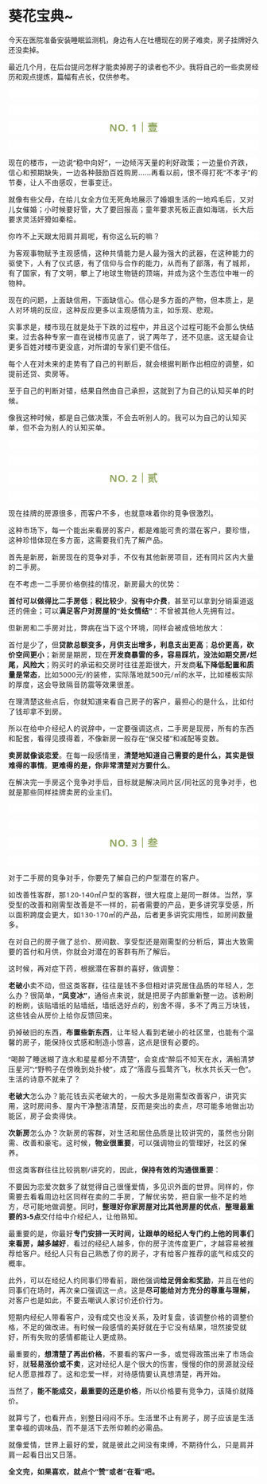 # 葵花宝典~

<p style="visibility: visible;">今天在医院准备安装睡眠监测机，身边有人在吐槽现在的房子难卖，房子挂牌好久还没卖掉。</p><p style="visibility: visible;">最近几个月，在后台提问怎样才能卖掉房子的读者也不少。我将自己的一些卖房经历和观点提炼，篇幅有点长，仅供参考。</p><p style="outline: 0px; font-family: system-ui, -apple-system, BlinkMacSystemFont, &quot;Helvetica Neue&quot;, &quot;PingFang SC&quot;, &quot;Hiragino Sans GB&quot;, &quot;Microsoft YaHei UI&quot;, &quot;Microsoft YaHei&quot;, Arial, sans-serif; letter-spacing: 0.544px; text-wrap: wrap; background-color: rgb(255, 255, 255); visibility: visible;"><br style="visibility: visible;"></p><p style="outline: 0px;font-family: system-ui, -apple-system, BlinkMacSystemFont, &quot;Helvetica Neue&quot;, &quot;PingFang SC&quot;, &quot;Hiragino Sans GB&quot;, &quot;Microsoft YaHei UI&quot;, &quot;Microsoft YaHei&quot;, Arial, sans-serif;letter-spacing: 0.544px;text-wrap: wrap;background-color: rgb(255, 255, 255);visibility: visible;"><br style="outline: 0px;visibility: visible;"></p><p style="outline: 0px;letter-spacing: 0.544px;text-wrap: wrap;color: rgb(34, 34, 34);font-family: -apple-system-font, system-ui, &quot;Helvetica Neue&quot;, &quot;PingFang SC&quot;, &quot;Hiragino Sans GB&quot;, &quot;Microsoft YaHei UI&quot;, &quot;Microsoft YaHei&quot;, Arial, sans-serif;background-color: rgb(255, 255, 255);text-align: center;visibility: visible;"><span style="outline: 0px;font-weight: bold;line-height: 25px;color: rgb(149, 169, 103);font-size: 20px;visibility: visible;">NO. 1｜壹</span></p><p style="outline: 0px;letter-spacing: 0.544px;text-wrap: wrap;color: rgb(34, 34, 34);font-family: -apple-system-font, system-ui, &quot;Helvetica Neue&quot;, &quot;PingFang SC&quot;, &quot;Hiragino Sans GB&quot;, &quot;Microsoft YaHei UI&quot;, &quot;Microsoft YaHei&quot;, Arial, sans-serif;background-color: rgb(255, 255, 255);text-align: center;visibility: visible;"><br style="outline: 0px;visibility: visible;"></p><p style="outline: 0px; font-family: system-ui, -apple-system, BlinkMacSystemFont, &quot;Helvetica Neue&quot;, &quot;PingFang SC&quot;, &quot;Hiragino Sans GB&quot;, &quot;Microsoft YaHei UI&quot;, &quot;Microsoft YaHei&quot;, Arial, sans-serif; letter-spacing: 0.544px; text-wrap: wrap; background-color: rgb(255, 255, 255); visibility: visible;">现在的楼市，一边说“稳中向好”，一边倾泻天量的利好政策；一边量价齐跌，信心和预期缺失，一边各种鼓励百姓购房......再看以前，恨不得打死“不孝子”的节奏，让人不由感叹，世事变迁。<br style="visibility: visible;"></p><p style="outline: 0px; font-family: system-ui, -apple-system, BlinkMacSystemFont, &quot;Helvetica Neue&quot;, &quot;PingFang SC&quot;, &quot;Hiragino Sans GB&quot;, &quot;Microsoft YaHei UI&quot;, &quot;Microsoft YaHei&quot;, Arial, sans-serif; letter-spacing: 0.544px; text-wrap: wrap; visibility: visible;"><span style="background-color: rgb(255, 255, 255); visibility: visible;">就像有些父母，在给儿女全方位无死角</span>地<span style="background-color: rgb(255, 255, 255); visibility: visible;">展示了婚姻生活的一地鸡毛后，又对儿女催婚；</span><span style="background-color: rgb(255, 255, 255); visibility: visible;">小时候要好管，大了要回报高；</span><span style="background-color: rgb(255, 255, 255); visibility: visible;">童年要求死板正直如海瑞，长大后要求灵活奸猾如秦桧。</span></p><p style="outline: 0px; font-family: system-ui, -apple-system, BlinkMacSystemFont, &quot;Helvetica Neue&quot;, &quot;PingFang SC&quot;, &quot;Hiragino Sans GB&quot;, &quot;Microsoft YaHei UI&quot;, &quot;Microsoft YaHei&quot;, Arial, sans-serif; letter-spacing: 0.544px; text-wrap: wrap; background-color: rgb(255, 255, 255); visibility: visible;">你咋不上天跟太阳肩并肩呢，有你这么玩的嘛？<br style="visibility: visible;"></p><p style="outline: 0px; font-family: system-ui, -apple-system, BlinkMacSystemFont, &quot;Helvetica Neue&quot;, &quot;PingFang SC&quot;, &quot;Hiragino Sans GB&quot;, &quot;Microsoft YaHei UI&quot;, &quot;Microsoft YaHei&quot;, Arial, sans-serif; letter-spacing: 0.544px; text-wrap: wrap; background-color: rgb(255, 255, 255); visibility: visible;">为客观事物赋予主观感情，这种共情能力是人最为强大的武器，在这种能力的驱使下，人有了仪式感，有了信仰与合作的能力，从而有了部落，有了城邦，有了国家，有了文明，攀上了地球生物链的顶端，并成为这个生态位中唯一的物种。</p><p style="outline: 0px; font-family: system-ui, -apple-system, BlinkMacSystemFont, &quot;Helvetica Neue&quot;, &quot;PingFang SC&quot;, &quot;Hiragino Sans GB&quot;, &quot;Microsoft YaHei UI&quot;, &quot;Microsoft YaHei&quot;, Arial, sans-serif; letter-spacing: 0.544px; text-wrap: wrap; background-color: rgb(255, 255, 255); visibility: visible;">现在的问题，上面缺信用，下面缺信心。信心是多方面的产物，但本质上，是人对环境的反应，<span style="letter-spacing: 0.544px; font-size: var(--articleFontsize); visibility: visible;">这种反应更多以主观感情为主，如</span><span style="letter-spacing: 0.544px; font-size: var(--articleFontsize); visibility: visible;">乐观、悲观</span><span style="letter-spacing: 0.544px; font-size: var(--articleFontsize); visibility: visible;">。</span></p><p style="outline: 0px; font-family: system-ui, -apple-system, BlinkMacSystemFont, &quot;Helvetica Neue&quot;, &quot;PingFang SC&quot;, &quot;Hiragino Sans GB&quot;, &quot;Microsoft YaHei UI&quot;, &quot;Microsoft YaHei&quot;, Arial, sans-serif; letter-spacing: 0.544px; text-wrap: wrap; background-color: rgb(255, 255, 255); visibility: visible;"><span style="letter-spacing: 0.544px; font-size: var(--articleFontsize); visibility: visible;">实事求是，楼市现在就是处于下跌的过程中，并且这个过程可能不会那么快结束。过去各种专家一直在说楼市见底了，说了两年了，还不见底。这无疑会让更多百姓对楼市更没底，对所谓的专家们更不信任。<br style="visibility: visible;"></span></p><p style="outline: 0px; font-family: system-ui, -apple-system, BlinkMacSystemFont, &quot;Helvetica Neue&quot;, &quot;PingFang SC&quot;, &quot;Hiragino Sans GB&quot;, &quot;Microsoft YaHei UI&quot;, &quot;Microsoft YaHei&quot;, Arial, sans-serif; letter-spacing: 0.544px; text-wrap: wrap; background-color: rgb(255, 255, 255); visibility: visible;"><span style="letter-spacing: 0.544px; font-size: var(--articleFontsize); visibility: visible;">每个人在对未来的走势有了自己的判断后，就会根据判断作出相应的调整，如提前还贷、卖房等。<br style="visibility: visible;"></span></p><p style="outline: 0px; font-family: system-ui, -apple-system, BlinkMacSystemFont, &quot;Helvetica Neue&quot;, &quot;PingFang SC&quot;, &quot;Hiragino Sans GB&quot;, &quot;Microsoft YaHei UI&quot;, &quot;Microsoft YaHei&quot;, Arial, sans-serif; letter-spacing: 0.544px; text-wrap: wrap; background-color: rgb(255, 255, 255); visibility: visible;">至于自己的判断对错，结果自然由自己承担，这就到了为自己的认知买单的时候。</p><p style="outline: 0px; font-family: system-ui, -apple-system, BlinkMacSystemFont, &quot;Helvetica Neue&quot;, &quot;PingFang SC&quot;, &quot;Hiragino Sans GB&quot;, &quot;Microsoft YaHei UI&quot;, &quot;Microsoft YaHei&quot;, Arial, sans-serif; letter-spacing: 0.544px; text-wrap: wrap; background-color: rgb(255, 255, 255); visibility: visible;">像我这种时候，都是自己做决策，不会去听别人的。我可以为自己的认知买单，但不会为别人的认知买单。<br style="visibility: visible;"></p><p style="outline: 0px;font-family: system-ui, -apple-system, BlinkMacSystemFont, &quot;Helvetica Neue&quot;, &quot;PingFang SC&quot;, &quot;Hiragino Sans GB&quot;, &quot;Microsoft YaHei UI&quot;, &quot;Microsoft YaHei&quot;, Arial, sans-serif;letter-spacing: 0.544px;text-wrap: wrap;background-color: rgb(255, 255, 255);"><span style="letter-spacing: 0.544px;font-size: var(--articleFontsize);"><br></span></p><p style="outline: 0px;font-family: system-ui, -apple-system, BlinkMacSystemFont, &quot;Helvetica Neue&quot;, &quot;PingFang SC&quot;, &quot;Hiragino Sans GB&quot;, &quot;Microsoft YaHei UI&quot;, &quot;Microsoft YaHei&quot;, Arial, sans-serif;letter-spacing: 0.544px;text-wrap: wrap;background-color: rgb(255, 255, 255);visibility: visible;"><br style="outline: 0px;visibility: visible;"></p><p style="outline: 0px;letter-spacing: 0.544px;text-wrap: wrap;color: rgb(34, 34, 34);font-family: -apple-system-font, system-ui, &quot;Helvetica Neue&quot;, &quot;PingFang SC&quot;, &quot;Hiragino Sans GB&quot;, &quot;Microsoft YaHei UI&quot;, &quot;Microsoft YaHei&quot;, Arial, sans-serif;background-color: rgb(255, 255, 255);text-align: center;visibility: visible;"><span style="outline: 0px;font-weight: bold;line-height: 25px;color: rgb(149, 169, 103);font-size: 20px;visibility: visible;">NO. 2｜贰</span></p><p style="outline: 0px;letter-spacing: 0.544px;text-wrap: wrap;color: rgb(34, 34, 34);font-family: -apple-system-font, system-ui, &quot;Helvetica Neue&quot;, &quot;PingFang SC&quot;, &quot;Hiragino Sans GB&quot;, &quot;Microsoft YaHei UI&quot;, &quot;Microsoft YaHei&quot;, Arial, sans-serif;background-color: rgb(255, 255, 255);text-align: center;visibility: visible;"><br style="outline: 0px;visibility: visible;"></p><p style="outline: 0px;font-family: system-ui, -apple-system, BlinkMacSystemFont, &quot;Helvetica Neue&quot;, &quot;PingFang SC&quot;, &quot;Hiragino Sans GB&quot;, &quot;Microsoft YaHei UI&quot;, &quot;Microsoft YaHei&quot;, Arial, sans-serif;letter-spacing: 0.544px;text-wrap: wrap;background-color: rgb(255, 255, 255);"><span style="letter-spacing: 0.544px;font-size: var(--articleFontsize);">现在挂牌的房源很多，而客户不多，也就意味着你的竞争很激烈。</span></p><p style="outline: 0px;font-family: system-ui, -apple-system, BlinkMacSystemFont, &quot;Helvetica Neue&quot;, &quot;PingFang SC&quot;, &quot;Hiragino Sans GB&quot;, &quot;Microsoft YaHei UI&quot;, &quot;Microsoft YaHei&quot;, Arial, sans-serif;letter-spacing: 0.544px;text-wrap: wrap;background-color: rgb(255, 255, 255);"><span style="letter-spacing: 0.544px;font-size: var(--articleFontsize);">这种市场下，每一个能出来看房的客户，都是难能可贵的潜在客户，要珍惜，这种珍惜体现在多方面，这需要我们先了解产品。<br></span></p><p style="outline: 0px;font-family: system-ui, -apple-system, BlinkMacSystemFont, &quot;Helvetica Neue&quot;, &quot;PingFang SC&quot;, &quot;Hiragino Sans GB&quot;, &quot;Microsoft YaHei UI&quot;, &quot;Microsoft YaHei&quot;, Arial, sans-serif;letter-spacing: 0.544px;text-wrap: wrap;background-color: rgb(255, 255, 255);"><span style="letter-spacing: 0.544px;font-size: var(--articleFontsize);">首先是新房，新房现在的竞争对手，不仅有其他新房项目，还有同片区内大量的二手房。</span></p><p style="outline: 0px;font-family: system-ui, -apple-system, BlinkMacSystemFont, &quot;Helvetica Neue&quot;, &quot;PingFang SC&quot;, &quot;Hiragino Sans GB&quot;, &quot;Microsoft YaHei UI&quot;, &quot;Microsoft YaHei&quot;, Arial, sans-serif;letter-spacing: 0.544px;text-wrap: wrap;background-color: rgb(255, 255, 255);"><span style="letter-spacing: 0.544px;font-size: var(--articleFontsize);">在不考虑一二手房价格倒挂的情况，新房最大的优势：</span></p><p style="outline: 0px;font-family: system-ui, -apple-system, BlinkMacSystemFont, &quot;Helvetica Neue&quot;, &quot;PingFang SC&quot;, &quot;Hiragino Sans GB&quot;, &quot;Microsoft YaHei UI&quot;, &quot;Microsoft YaHei&quot;, Arial, sans-serif;letter-spacing: 0.544px;text-wrap: wrap;background-color: rgb(255, 255, 255);"><span style="letter-spacing: 0.544px;font-size: var(--articleFontsize);"><strong>首付可以做得比二手房低</strong>；<strong>税比较少</strong>，<strong>没有中介费</strong>，甚至可以拿到分销渠道返还的佣金；可以<strong>满足</strong><strong>客户对房屋的“处女情结”</strong>：不曾被其他人先拥有过。</span></p><p style="outline: 0px;font-family: system-ui, -apple-system, BlinkMacSystemFont, &quot;Helvetica Neue&quot;, &quot;PingFang SC&quot;, &quot;Hiragino Sans GB&quot;, &quot;Microsoft YaHei UI&quot;, &quot;Microsoft YaHei&quot;, Arial, sans-serif;letter-spacing: 0.544px;text-wrap: wrap;background-color: rgb(255, 255, 255);"><span style="letter-spacing: 0.544px;font-size: var(--articleFontsize);">但新房和二手房对比，弊病在当下这个环境，同样会被成倍地放大：</span></p><p style="outline: 0px;font-family: system-ui, -apple-system, BlinkMacSystemFont, &quot;Helvetica Neue&quot;, &quot;PingFang SC&quot;, &quot;Hiragino Sans GB&quot;, &quot;Microsoft YaHei UI&quot;, &quot;Microsoft YaHei&quot;, Arial, sans-serif;letter-spacing: 0.544px;text-wrap: wrap;background-color: rgb(255, 255, 255);"><span style="letter-spacing: 0.544px;font-size: var(--articleFontsize);">首付是少了，但<strong>贷款总额变多，月供支出增多，利息支出更高</strong>；<strong>总价更高，砍价空间更小</strong>；新房是期房，现在<strong>开发商暴雷的多，容易踩坑，没法如期交房/烂尾，风险大</strong>；购买时的承诺和交房时往往差距很大，开发商<strong>私下降低配置和质量是常态</strong>，比如5000元/的装修，实际落地就500元/㎡的水平，比如楼板实际的厚度，这会导致隔音防震等效果很差。<br></span></p><p style="outline: 0px;font-family: system-ui, -apple-system, BlinkMacSystemFont, &quot;Helvetica Neue&quot;, &quot;PingFang SC&quot;, &quot;Hiragino Sans GB&quot;, &quot;Microsoft YaHei UI&quot;, &quot;Microsoft YaHei&quot;, Arial, sans-serif;letter-spacing: 0.544px;text-wrap: wrap;background-color: rgb(255, 255, 255);">在理清楚这些点后，你就知道来看自己房子的客户，最担心的是什么，比如付了钱却拿不到房。<br></p><p style="outline: 0px;font-family: system-ui, -apple-system, BlinkMacSystemFont, &quot;Helvetica Neue&quot;, &quot;PingFang SC&quot;, &quot;Hiragino Sans GB&quot;, &quot;Microsoft YaHei UI&quot;, &quot;Microsoft YaHei&quot;, Arial, sans-serif;letter-spacing: 0.544px;text-wrap: wrap;background-color: rgb(255, 255, 255);">所以在给中介经纪人的说辞中，一定要强调这点，二手房是现房，所有的东西和配套，看得见摸得着，不像新房一般存在“保交楼”和减配等变数。</p><p style="text-wrap: wrap;outline: 0px;font-family: system-ui, -apple-system, BlinkMacSystemFont, &quot;Helvetica Neue&quot;, &quot;PingFang SC&quot;, &quot;Hiragino Sans GB&quot;, &quot;Microsoft YaHei UI&quot;, &quot;Microsoft YaHei&quot;, Arial, sans-serif;letter-spacing: 0.544px;background-color: rgb(255, 255, 255);"><strong><span style="letter-spacing: 0.544px;font-size: var(--articleFontsize);">卖房就像谈恋爱</span></strong><span style="letter-spacing: 0.544px;font-size: var(--articleFontsize);">。在每一段感情里，<strong>清楚地知道自己需要的是什么，其实是很难得的事情</strong>。<strong>更难得的是，你非常清楚对方要什么</strong>。</span></p><p><span style="letter-spacing: 0.544px;font-size: var(--articleFontsize);"><span style="font-family: system-ui, -apple-system, BlinkMacSystemFont, &quot;Helvetica Neue&quot;, &quot;PingFang SC&quot;, &quot;Hiragino Sans GB&quot;, &quot;Microsoft YaHei UI&quot;, &quot;Microsoft YaHei&quot;, Arial, sans-serif;letter-spacing: 0.544px;text-wrap: wrap;background-color: rgb(255, 255, 255);">在解决完一手房这</span><span style="font-family: system-ui, -apple-system, BlinkMacSystemFont, &quot;Helvetica Neue&quot;, &quot;PingFang SC&quot;, &quot;Hiragino Sans GB&quot;, &quot;Microsoft YaHei UI&quot;, &quot;Microsoft YaHei&quot;, Arial, sans-serif;letter-spacing: 0.544px;text-wrap: wrap;background-color: rgb(255, 255, 255);">个竞争对手</span><span style="font-family: system-ui, -apple-system, BlinkMacSystemFont, &quot;Helvetica Neue&quot;, &quot;PingFang SC&quot;, &quot;Hiragino Sans GB&quot;, &quot;Microsoft YaHei UI&quot;, &quot;Microsoft YaHei&quot;, Arial, sans-serif;letter-spacing: 0.544px;text-wrap: wrap;background-color: rgb(255, 255, 255);">后，</span><span style="font-family: system-ui, -apple-system, BlinkMacSystemFont, &quot;Helvetica Neue&quot;, &quot;PingFang SC&quot;, &quot;Hiragino Sans GB&quot;, &quot;Microsoft YaHei UI&quot;, &quot;Microsoft YaHei&quot;, Arial, sans-serif;letter-spacing: 0.544px;text-wrap: wrap;background-color: rgb(255, 255, 255);">目标就是解决同片区</span><span style="font-family: system-ui, -apple-system, BlinkMacSystemFont, &quot;Helvetica Neue&quot;, &quot;PingFang SC&quot;, &quot;Hiragino Sans GB&quot;, &quot;Microsoft YaHei UI&quot;, &quot;Microsoft YaHei&quot;, Arial, sans-serif;letter-spacing: 0.544px;text-wrap: wrap;background-color: rgb(255, 255, 255);">/同社区</span><span style="font-family: system-ui, -apple-system, BlinkMacSystemFont, &quot;Helvetica Neue&quot;, &quot;PingFang SC&quot;, &quot;Hiragino Sans GB&quot;, &quot;Microsoft YaHei UI&quot;, &quot;Microsoft YaHei&quot;, Arial, sans-serif;letter-spacing: 0.544px;text-wrap: wrap;background-color: rgb(255, 255, 255);">的竞争对手</span><span style="font-family: system-ui, -apple-system, BlinkMacSystemFont, &quot;Helvetica Neue&quot;, &quot;PingFang SC&quot;, &quot;Hiragino Sans GB&quot;, &quot;Microsoft YaHei UI&quot;, &quot;Microsoft YaHei&quot;, Arial, sans-serif;letter-spacing: 0.544px;text-wrap: wrap;background-color: rgb(255, 255, 255);">，也就是</span><span style="font-family: system-ui, -apple-system, BlinkMacSystemFont, &quot;Helvetica Neue&quot;, &quot;PingFang SC&quot;, &quot;Hiragino Sans GB&quot;, &quot;Microsoft YaHei UI&quot;, &quot;Microsoft YaHei&quot;, Arial, sans-serif;letter-spacing: 0.544px;text-wrap: wrap;background-color: rgb(255, 255, 255);">那些同样挂牌卖房的业主们。</span></span></p><p style="outline: 0px;font-family: system-ui, -apple-system, BlinkMacSystemFont, &quot;Helvetica Neue&quot;, &quot;PingFang SC&quot;, &quot;Hiragino Sans GB&quot;, &quot;Microsoft YaHei UI&quot;, &quot;Microsoft YaHei&quot;, Arial, sans-serif;letter-spacing: 0.544px;text-wrap: wrap;background-color: rgb(255, 255, 255);"><br></p><p style="outline: 0px;font-family: system-ui, -apple-system, BlinkMacSystemFont, &quot;Helvetica Neue&quot;, &quot;PingFang SC&quot;, &quot;Hiragino Sans GB&quot;, &quot;Microsoft YaHei UI&quot;, &quot;Microsoft YaHei&quot;, Arial, sans-serif;letter-spacing: 0.544px;text-wrap: wrap;background-color: rgb(255, 255, 255);"><br></p><p style="outline: 0px;letter-spacing: 0.544px;text-wrap: wrap;color: rgb(34, 34, 34);font-family: -apple-system-font, system-ui, &quot;Helvetica Neue&quot;, &quot;PingFang SC&quot;, &quot;Hiragino Sans GB&quot;, &quot;Microsoft YaHei UI&quot;, &quot;Microsoft YaHei&quot;, Arial, sans-serif;background-color: rgb(255, 255, 255);text-align: center;visibility: visible;"><span style="outline: 0px;font-weight: bold;line-height: 25px;color: rgb(149, 169, 103);font-size: 20px;visibility: visible;">NO. 3｜叁</span></p><p style="outline: 0px;letter-spacing: 0.544px;text-wrap: wrap;color: rgb(34, 34, 34);font-family: -apple-system-font, system-ui, &quot;Helvetica Neue&quot;, &quot;PingFang SC&quot;, &quot;Hiragino Sans GB&quot;, &quot;Microsoft YaHei UI&quot;, &quot;Microsoft YaHei&quot;, Arial, sans-serif;background-color: rgb(255, 255, 255);text-align: center;visibility: visible;"><br style="outline: 0px;visibility: visible;"></p><p style="outline: 0px;font-family: system-ui, -apple-system, BlinkMacSystemFont, &quot;Helvetica Neue&quot;, &quot;PingFang SC&quot;, &quot;Hiragino Sans GB&quot;, &quot;Microsoft YaHei UI&quot;, &quot;Microsoft YaHei&quot;, Arial, sans-serif;letter-spacing: 0.544px;text-wrap: wrap;background-color: rgb(255, 255, 255);"><span style="letter-spacing: 0.544px;font-size: var(--articleFontsize);">对于二手房的竞争对手，你要先了解自己的户型潜在的客户。<br></span></p><p style="outline: 0px;font-family: system-ui, -apple-system, BlinkMacSystemFont, &quot;Helvetica Neue&quot;, &quot;PingFang SC&quot;, &quot;Hiragino Sans GB&quot;, &quot;Microsoft YaHei UI&quot;, &quot;Microsoft YaHei&quot;, Arial, sans-serif;letter-spacing: 0.544px;text-wrap: wrap;background-color: rgb(255, 255, 255);"><span style="letter-spacing: 0.544px;font-size: var(--articleFontsize);">如改善性客群，那120-140㎡户型的客群，很大程度上是同一群体。当然，享受型的改善和刚需型改善是不一样的，前者需要的产品，更多讲究享受感，所以面积跨度会更大，如130-170㎡的产品，后者更多讲究实用性，如房间数量多。<br></span></p><p style="outline: 0px;font-family: system-ui, -apple-system, BlinkMacSystemFont, &quot;Helvetica Neue&quot;, &quot;PingFang SC&quot;, &quot;Hiragino Sans GB&quot;, &quot;Microsoft YaHei UI&quot;, &quot;Microsoft YaHei&quot;, Arial, sans-serif;letter-spacing: 0.544px;text-wrap: wrap;background-color: rgb(255, 255, 255);">在对自己的房子做了总价、房间数、享受型还是刚需型的分析后，算出大致需要的首付和月供，你就会对潜在的客群有所了解后。</p><p style="outline: 0px;font-family: system-ui, -apple-system, BlinkMacSystemFont, &quot;Helvetica Neue&quot;, &quot;PingFang SC&quot;, &quot;Hiragino Sans GB&quot;, &quot;Microsoft YaHei UI&quot;, &quot;Microsoft YaHei&quot;, Arial, sans-serif;letter-spacing: 0.544px;text-wrap: wrap;background-color: rgb(255, 255, 255);">这时候，再对症下药，根据潜在客群的喜好，做调整：<br></p><p style="outline: 0px;font-family: system-ui, -apple-system, BlinkMacSystemFont, &quot;Helvetica Neue&quot;, &quot;PingFang SC&quot;, &quot;Hiragino Sans GB&quot;, &quot;Microsoft YaHei UI&quot;, &quot;Microsoft YaHei&quot;, Arial, sans-serif;letter-spacing: 0.544px;text-wrap: wrap;background-color: rgb(255, 255, 255);"><strong>老破小</strong>卖不动，但这类客群，往往是钱不多但相对讲究居住品质的年轻人，怎么办？很简单，<strong>“凤变冰”</strong>，通俗点来说，就是把房子内部重新整一边。<span style="letter-spacing: 0.544px;font-size: var(--articleFontsize);">该粉刷的粉刷，该贴墙纸的贴墙纸，墙纸选</span><span style="letter-spacing: 0.544px;font-size: var(--articleFontsize);">好点的，别舍不得，</span><span style="letter-spacing: 0.544px;font-size: var(--articleFontsize);">多不了两三万块钱，这些钱会从房价上给你反馈回来。</span></p><p style="outline: 0px;font-family: system-ui, -apple-system, BlinkMacSystemFont, &quot;Helvetica Neue&quot;, &quot;PingFang SC&quot;, &quot;Hiragino Sans GB&quot;, &quot;Microsoft YaHei UI&quot;, &quot;Microsoft YaHei&quot;, Arial, sans-serif;letter-spacing: 0.544px;text-wrap: wrap;background-color: rgb(255, 255, 255);"><span style="letter-spacing: 0.544px;font-size: var(--articleFontsize);"></span><span style="letter-spacing: 0.544px;font-size: var(--articleFontsize);">扔掉破旧的东西，<strong>布置些新东西</strong></span><span style="letter-spacing: 0.544px;font-size: var(--articleFontsize);">，让年轻人看到老破小的社区里，也能有个温馨的房子，能</span><span style="letter-spacing: 0.544px;font-size: var(--articleFontsize);">保持仪式感和制造小惊喜，这点是很有必要的。</span></p><p style="outline: 0px;font-family: system-ui, -apple-system, BlinkMacSystemFont, &quot;Helvetica Neue&quot;, &quot;PingFang SC&quot;, &quot;Hiragino Sans GB&quot;, &quot;Microsoft YaHei UI&quot;, &quot;Microsoft YaHei&quot;, Arial, sans-serif;letter-spacing: 0.544px;text-wrap: wrap;background-color: rgb(255, 255, 255);">“喝醉了睡迷糊了连水和星星都分不清楚”，会变成<span style="font-family: system-ui, -apple-system, BlinkMacSystemFont, &quot;Helvetica Neue&quot;, &quot;PingFang SC&quot;, &quot;Hiragino Sans GB&quot;, &quot;Microsoft YaHei UI&quot;, &quot;Microsoft YaHei&quot;, Arial, sans-serif;letter-spacing: 0.544px;text-wrap: wrap;background-color: rgb(255, 255, 255);">“醉后不知天在水，满船清梦压</span><span style="font-family: system-ui, -apple-system, BlinkMacSystemFont, &quot;Helvetica Neue&quot;, &quot;PingFang SC&quot;, &quot;Hiragino Sans GB&quot;, &quot;Microsoft YaHei UI&quot;, &quot;Microsoft YaHei&quot;, Arial, sans-serif;letter-spacing: 0.544px;text-wrap: wrap;background-color: rgb(255, 255, 255);">星河”;</span><span style="letter-spacing: 0.544px;font-size: var(--articleFontsize);">“野鸭子在傍晚到处扑棱”，成了<span style="font-family: system-ui, -apple-system, BlinkMacSystemFont, &quot;Helvetica Neue&quot;, &quot;PingFang SC&quot;, &quot;Hiragino Sans GB&quot;, &quot;Microsoft YaHei UI&quot;, &quot;Microsoft YaHei&quot;, Arial, sans-serif;letter-spacing: 0.544px;text-wrap: wrap;background-color: rgb(255, 255, 255);">“落霞与孤鹜齐飞，秋水共</span><span style="font-family: system-ui, -apple-system, BlinkMacSystemFont, &quot;Helvetica Neue&quot;, &quot;PingFang SC&quot;, &quot;Hiragino Sans GB&quot;, &quot;Microsoft YaHei UI&quot;, &quot;Microsoft YaHei&quot;, Arial, sans-serif;letter-spacing: 0.544px;text-wrap: wrap;background-color: rgb(255, 255, 255);">长天一色”。生活的诗意不就来了？</span></span></p><p style="outline: 0px;font-family: system-ui, -apple-system, BlinkMacSystemFont, &quot;Helvetica Neue&quot;, &quot;PingFang SC&quot;, &quot;Hiragino Sans GB&quot;, &quot;Microsoft YaHei UI&quot;, &quot;Microsoft YaHei&quot;, Arial, sans-serif;letter-spacing: 0.544px;text-wrap: wrap;background-color: rgb(255, 255, 255);"><strong><span style="letter-spacing: 0.544px;font-size: var(--articleFontsize);"><span style="font-family: system-ui, -apple-system, BlinkMacSystemFont, &quot;Helvetica Neue&quot;, &quot;PingFang SC&quot;, &quot;Hiragino Sans GB&quot;, &quot;Microsoft YaHei UI&quot;, &quot;Microsoft YaHei&quot;, Arial, sans-serif;letter-spacing: 0.544px;text-wrap: wrap;background-color: rgb(255, 255, 255);">老破大</span></span></strong><span style="letter-spacing: 0.544px;font-size: var(--articleFontsize);"><span style="font-family: system-ui, -apple-system, BlinkMacSystemFont, &quot;Helvetica Neue&quot;, &quot;PingFang SC&quot;, &quot;Hiragino Sans GB&quot;, &quot;Microsoft YaHei UI&quot;, &quot;Microsoft YaHei&quot;, Arial, sans-serif;letter-spacing: 0.544px;text-wrap: wrap;background-color: rgb(255, 255, 255);">怎么办？能花钱去买老破大的，一般大多是刚需型改善客户，讲究实用，这时房间多、屋内干净整洁清楚，反而是突出的卖点，尽可能多地做出功能区，房子会卖得快。<br></span></span></p><p style="outline: 0px;font-family: system-ui, -apple-system, BlinkMacSystemFont, &quot;Helvetica Neue&quot;, &quot;PingFang SC&quot;, &quot;Hiragino Sans GB&quot;, &quot;Microsoft YaHei UI&quot;, &quot;Microsoft YaHei&quot;, Arial, sans-serif;letter-spacing: 0.544px;text-wrap: wrap;background-color: rgb(255, 255, 255);"><strong><span style="letter-spacing: 0.544px;font-size: var(--articleFontsize);"><span style="font-family: system-ui, -apple-system, BlinkMacSystemFont, &quot;Helvetica Neue&quot;, &quot;PingFang SC&quot;, &quot;Hiragino Sans GB&quot;, &quot;Microsoft YaHei UI&quot;, &quot;Microsoft YaHei&quot;, Arial, sans-serif;letter-spacing: 0.544px;text-wrap: wrap;background-color: rgb(255, 255, 255);">次新房</span></span></strong><span style="letter-spacing: 0.544px;font-size: var(--articleFontsize);"><span style="font-family: system-ui, -apple-system, BlinkMacSystemFont, &quot;Helvetica Neue&quot;, &quot;PingFang SC&quot;, &quot;Hiragino Sans GB&quot;, &quot;Microsoft YaHei UI&quot;, &quot;Microsoft YaHei&quot;, Arial, sans-serif;letter-spacing: 0.544px;text-wrap: wrap;background-color: rgb(255, 255, 255);">怎么办？次新房的客群，对生活和居住品质是比较讲究的，虽然也分刚需、改善和豪宅。这时候，<strong>物业很重要</strong>，可以强调物业的管理好，社区的保养。</span></span></p><p style="outline: 0px;font-family: system-ui, -apple-system, BlinkMacSystemFont, &quot;Helvetica Neue&quot;, &quot;PingFang SC&quot;, &quot;Hiragino Sans GB&quot;, &quot;Microsoft YaHei UI&quot;, &quot;Microsoft YaHei&quot;, Arial, sans-serif;letter-spacing: 0.544px;text-wrap: wrap;background-color: rgb(255, 255, 255);"><span style="letter-spacing: 0.544px;font-size: var(--articleFontsize);"><span style="font-family: system-ui, -apple-system, BlinkMacSystemFont, &quot;Helvetica Neue&quot;, &quot;PingFang SC&quot;, &quot;Hiragino Sans GB&quot;, &quot;Microsoft YaHei UI&quot;, &quot;Microsoft YaHei&quot;, Arial, sans-serif;letter-spacing: 0.544px;text-wrap: wrap;background-color: rgb(255, 255, 255);">但这类客群往往比较挑剔/讲究的，因此，<strong><span style="font-family: system-ui, -apple-system, BlinkMacSystemFont, &quot;Helvetica Neue&quot;, &quot;PingFang SC&quot;, &quot;Hiragino Sans GB&quot;, &quot;Microsoft YaHei UI&quot;, &quot;Microsoft YaHei&quot;, Arial, sans-serif;letter-spacing: 0.544px;text-wrap: wrap;background-color: rgb(255, 255, 255);">保持有效的沟通很重要</span></strong><span style="font-family: system-ui, -apple-system, BlinkMacSystemFont, &quot;Helvetica Neue&quot;, &quot;PingFang SC&quot;, &quot;Hiragino Sans GB&quot;, &quot;Microsoft YaHei UI&quot;, &quot;Microsoft YaHei&quot;, Arial, sans-serif;letter-spacing: 0.544px;text-wrap: wrap;background-color: rgb(255, 255, 255);">：</span></span></span></p><p style="outline: 0px;font-family: system-ui, -apple-system, BlinkMacSystemFont, &quot;Helvetica Neue&quot;, &quot;PingFang SC&quot;, &quot;Hiragino Sans GB&quot;, &quot;Microsoft YaHei UI&quot;, &quot;Microsoft YaHei&quot;, Arial, sans-serif;letter-spacing: 0.544px;text-wrap: wrap;background-color: rgb(255, 255, 255);"><span style="letter-spacing: 0.544px;font-size: var(--articleFontsize);"><span style="font-family: system-ui, -apple-system, BlinkMacSystemFont, &quot;Helvetica Neue&quot;, &quot;PingFang SC&quot;, &quot;Hiragino Sans GB&quot;, &quot;Microsoft YaHei UI&quot;, &quot;Microsoft YaHei&quot;, Arial, sans-serif;letter-spacing: 0.544px;text-wrap: wrap;background-color: rgb(255, 255, 255);"><span style="font-family: system-ui, -apple-system, BlinkMacSystemFont, &quot;Helvetica Neue&quot;, &quot;PingFang SC&quot;, &quot;Hiragino Sans GB&quot;, &quot;Microsoft YaHei UI&quot;, &quot;Microsoft YaHei&quot;, Arial, sans-serif;letter-spacing: 0.544px;text-wrap: wrap;background-color: rgb(255, 255, 255);">不要因为恋爱次数多了就觉得自己很懂爱情，</span><span style="font-family: system-ui, -apple-system, BlinkMacSystemFont, &quot;Helvetica Neue&quot;, &quot;PingFang SC&quot;, &quot;Hiragino Sans GB&quot;, &quot;Microsoft YaHei UI&quot;, &quot;Microsoft YaHei&quot;, Arial, sans-serif;letter-spacing: 0.544px;text-wrap: wrap;background-color: rgb(255, 255, 255);">多见识外面的世界。同样的，</span>你需要去看看周边社区同样在卖的二手房，了解优劣势，把自家一些不足的地方，尽可能地做调整。同时，<strong>整理好你家房屋对比其他房屋的优点</strong>，<strong>整理最重要的3-5点</strong>交付给中介经纪人，让他熟知。</span></span></p><p style="outline: 0px;font-family: system-ui, -apple-system, BlinkMacSystemFont, &quot;Helvetica Neue&quot;, &quot;PingFang SC&quot;, &quot;Hiragino Sans GB&quot;, &quot;Microsoft YaHei UI&quot;, &quot;Microsoft YaHei&quot;, Arial, sans-serif;letter-spacing: 0.544px;text-wrap: wrap;background-color: rgb(255, 255, 255);">最重要的是，你最好<strong>专门安排一天时间，让跟单的经纪人专门约上他的同事们来看房，越多越好</strong>，看过的经纪人越多，你的房子流传度更广，才越容易被推荐给客户。经纪人只有自己熟悉了你的房子，才有给客户推荐的底气和成交的概率。</p><p style="outline: 0px;font-family: system-ui, -apple-system, BlinkMacSystemFont, &quot;Helvetica Neue&quot;, &quot;PingFang SC&quot;, &quot;Hiragino Sans GB&quot;, &quot;Microsoft YaHei UI&quot;, &quot;Microsoft YaHei&quot;, Arial, sans-serif;letter-spacing: 0.544px;text-wrap: wrap;background-color: rgb(255, 255, 255);">此外，可以在经纪人约同事们带看前，跟他强调<strong>给足佣金和奖励</strong>，并且在他的同事们在场时，再次亲口强调这一点。这是<span style="font-family: system-ui, -apple-system, BlinkMacSystemFont, &quot;Helvetica Neue&quot;, &quot;PingFang SC&quot;, &quot;Hiragino Sans GB&quot;, &quot;Microsoft YaHei UI&quot;, &quot;Microsoft YaHei&quot;, Arial, sans-serif;letter-spacing: 0.544px;text-wrap: wrap;background-color: rgb(255, 255, 255);"></span><strong><span style="font-family: system-ui, -apple-system, BlinkMacSystemFont, &quot;Helvetica Neue&quot;, &quot;PingFang SC&quot;, &quot;Hiragino Sans GB&quot;, &quot;Microsoft YaHei UI&quot;, &quot;Microsoft YaHei&quot;, Arial, sans-serif;letter-spacing: 0.544px;text-wrap: wrap;background-color: rgb(255, 255, 255);">尽</span><span style="font-family: system-ui, -apple-system, BlinkMacSystemFont, &quot;Helvetica Neue&quot;, &quot;PingFang SC&quot;, &quot;Hiragino Sans GB&quot;, &quot;Microsoft YaHei UI&quot;, &quot;Microsoft YaHei&quot;, Arial, sans-serif;letter-spacing: 0.544px;text-wrap: wrap;background-color: rgb(255, 255, 255);">可能给对方充分的尊重与理解，</span></strong><span style="font-family: system-ui, -apple-system, BlinkMacSystemFont, &quot;Helvetica Neue&quot;, &quot;PingFang SC&quot;, &quot;Hiragino Sans GB&quot;, &quot;Microsoft YaHei UI&quot;, &quot;Microsoft YaHei&quot;, Arial, sans-serif;letter-spacing: 0.544px;text-wrap: wrap;background-color: rgb(255, 255, 255);">对客户也是如此，不要去嘲讽人家讨价还价行为</span><span style="font-family: system-ui, -apple-system, BlinkMacSystemFont, &quot;Helvetica Neue&quot;, &quot;PingFang SC&quot;, &quot;Hiragino Sans GB&quot;, &quot;Microsoft YaHei UI&quot;, &quot;Microsoft YaHei&quot;, Arial, sans-serif;letter-spacing: 0.544px;text-wrap: wrap;background-color: rgb(255, 255, 255);">。</span></p><p style="outline: 0px;font-family: system-ui, -apple-system, BlinkMacSystemFont, &quot;Helvetica Neue&quot;, &quot;PingFang SC&quot;, &quot;Hiragino Sans GB&quot;, &quot;Microsoft YaHei UI&quot;, &quot;Microsoft YaHei&quot;, Arial, sans-serif;letter-spacing: 0.544px;text-wrap: wrap;background-color: rgb(255, 255, 255);"><span style="letter-spacing: 0.544px;font-size: var(--articleFontsize);">短期内经纪人带看客户，没有成交也没关系，及时复盘，该调整价格的调整价格，不足的做改进。有时候一段感情的美好就在于它没有结果，坦然接受就好，所有失败的感情都能让人更成熟。</span></p><p style="outline: 0px;font-family: system-ui, -apple-system, BlinkMacSystemFont, &quot;Helvetica Neue&quot;, &quot;PingFang SC&quot;, &quot;Hiragino Sans GB&quot;, &quot;Microsoft YaHei UI&quot;, &quot;Microsoft YaHei&quot;, Arial, sans-serif;letter-spacing: 0.544px;text-wrap: wrap;background-color: rgb(255, 255, 255);"><span style="letter-spacing: 0.544px;font-size: var(--articleFontsize);">最重要的，<strong>想清楚了再出价格</strong>，不要看的客户一多，或觉得政策出来了市场会好，就<strong>轻易涨价或不卖</strong>，这对经纪人是个很大的伤害，慢慢的你的房源就没经纪人愿意推荐了。这和恋爱一样，对待感情要认真想清楚，再开始。</span></p><p style="outline: 0px;font-family: system-ui, -apple-system, BlinkMacSystemFont, &quot;Helvetica Neue&quot;, &quot;PingFang SC&quot;, &quot;Hiragino Sans GB&quot;, &quot;Microsoft YaHei UI&quot;, &quot;Microsoft YaHei&quot;, Arial, sans-serif;letter-spacing: 0.544px;text-wrap: wrap;background-color: rgb(255, 255, 255);"><span style="letter-spacing: 0.544px;font-size: var(--articleFontsize);">当然了，<strong>能不能成交，最重要的还是价格</strong>，所以价格要有竞争力，该降价就降价。<br></span></p><p style="outline: 0px;font-family: system-ui, -apple-system, BlinkMacSystemFont, &quot;Helvetica Neue&quot;, &quot;PingFang SC&quot;, &quot;Hiragino Sans GB&quot;, &quot;Microsoft YaHei UI&quot;, &quot;Microsoft YaHei&quot;, Arial, sans-serif;letter-spacing: 0.544px;text-wrap: wrap;background-color: rgb(255, 255, 255);"><span style="letter-spacing: 0.544px;font-size: var(--articleFontsize);"><span style="font-family: system-ui, -apple-system, BlinkMacSystemFont, &quot;Helvetica Neue&quot;, &quot;PingFang SC&quot;, &quot;Hiragino Sans GB&quot;, &quot;Microsoft YaHei UI&quot;, &quot;Microsoft YaHei&quot;, Arial, sans-serif;letter-spacing: 0.544px;text-wrap: wrap;background-color: rgb(255, 255, 255);">就算亏了，也看开点，别整日闷闷不乐。生活里不止有房子，房子应该是生活里幸福的调味品，而不是活下去所仰赖的必需品。</span></span></p><p style="outline: 0px;font-family: system-ui, -apple-system, BlinkMacSystemFont, &quot;Helvetica Neue&quot;, &quot;PingFang SC&quot;, &quot;Hiragino Sans GB&quot;, &quot;Microsoft YaHei UI&quot;, &quot;Microsoft YaHei&quot;, Arial, sans-serif;letter-spacing: 0.544px;text-wrap: wrap;background-color: rgb(255, 255, 255);">就像爱情，世界上最好的爱，就是彼此之间没有束缚，不期待什么，只是肩并肩一起看日出又日落。</p><p style="outline: 0px; font-family: system-ui, -apple-system, BlinkMacSystemFont, &quot;Helvetica Neue&quot;, &quot;PingFang SC&quot;, &quot;Hiragino Sans GB&quot;, &quot;Microsoft YaHei UI&quot;, &quot;Microsoft YaHei&quot;, Arial, sans-serif; letter-spacing: 0.544px; text-wrap: wrap; background-color: rgb(255, 255, 255); margin-bottom: 0px;"><strong style="outline: 0px;font-family: system-ui, -apple-system, BlinkMacSystemFont, &quot;Helvetica Neue&quot;, &quot;PingFang SC&quot;, &quot;Hiragino Sans GB&quot;, &quot;Microsoft YaHei UI&quot;, &quot;Microsoft YaHei&quot;, Arial, sans-serif;letter-spacing: 0.544px;text-wrap: wrap;background-color: rgb(255, 255, 255);color: rgb(34, 34, 34);font-size: 16px;"><span style="outline: 0px;font-size: 14px;">全文完，如果喜欢，就点个“赞”或者“在看”吧。</span></strong></p><p style="display: none;"><mp-style-type data-value="3"></mp-style-type></p>